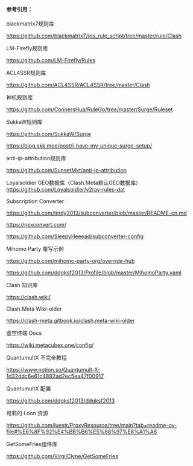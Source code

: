 #### 参考引用：



blackmatrix7规则库

https://github.com/blackmatrix7/ios_rule_script/tree/master/rule/Clash



LM-Firefly规则库

https://github.com/LM-Firefly/Rules



ACL4SSR规则库

https://github.com/ACL4SSR/ACL4SSR/tree/master/Clash



神机规则库

https://github.com/ConnersHua/RuleGo/tree/master/Surge/Ruleset



SukkaW规则库

https://github.com/SukkaW/Surge

https://blog.skk.moe/post/i-have-my-unique-surge-setup/



anti-ip-attribution规则库

https://github.com/SunsetMkt/anti-ip-attribution



Loyalsoldier GEO数据库（Clash.Meta默认GEO数据库）
https://github.com/Loyalsoldier/v2ray-rules-dat



Subscription Converter

https://github.com/tindy2013/subconverter/blob/master/README-cn.md

https://nexconvert.com/

https://github.com/SleepyHeeead/subconverter-config



Mihomo Party 覆写示例

https://github.com/mihomo-party-org/override-hub

https://github.com/ddgksf2013/Profile/blob/master/MihomoParty.yaml



Clash 知识库

https://clash.wiki/



Clash.Meta Wiki-older

https://clash-meta.gitbook.io/clash.meta-wiki-older



虚空终端 Docs

https://wiki.metacubex.one/config/



QuantumultX 不完全教程

https://www.notion.so/Quantumult-X-1d32ddc6e61c4892ad2ec5ea47f00917



QuantumultX 配置

https://github.com/ddgksf2013/ddgksf2013



可莉的 Loon 资源

https://github.com/luestr/ProxyResource/tree/main?tab=readme-ov-file#%E6%8F%92%E4%BB%B6%E5%88%97%E8%A1%A8



GetSomeFries组件库

https://github.com/VirgilClyne/GetSomeFries
